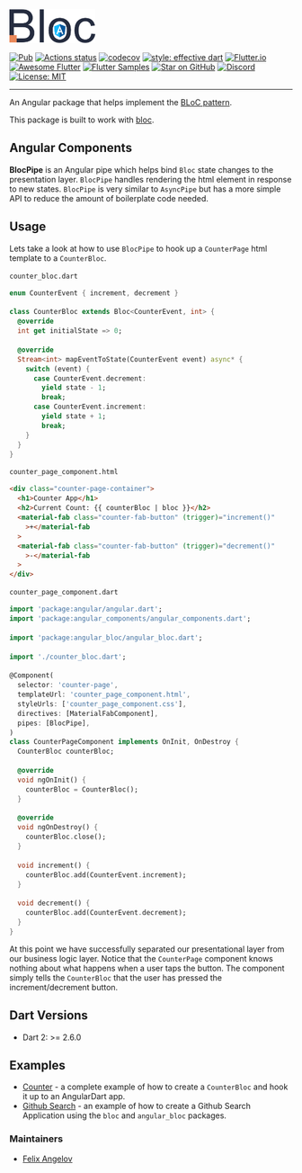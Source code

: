 <img src="https://raw.githubusercontent.com/felangel/bloc/master/docs/assets/angular_bloc_logo_full.png" height="60" alt="Angular Bloc Package" />

[![Pub](https://img.shields.io/pub/v/angular_bloc.svg)](https://pub.dev/packages/angular_bloc)
[![Actions status](https://github.com/felangel/bloc/workflows/CI/badge.svg)](https://github.com/felangel/bloc/actions)
[![codecov](https://codecov.io/gh/felangel/Bloc/branch/master/graph/badge.svg)](https://codecov.io/gh/felangel/bloc)
[![style: effective dart](https://img.shields.io/badge/style-effective_dart-40c4ff.svg)](https://github.com/tenhobi/effective_dart)
[![Flutter.io](https://img.shields.io/badge/flutter-website-deepskyblue.svg)](https://flutter.io/docs/development/data-and-backend/state-mgmt/options#bloc--rx)
[![Awesome Flutter](https://img.shields.io/badge/awesome-flutter-blue.svg?longCache=true)](https://github.com/Solido/awesome-flutter#standard)
[![Flutter Samples](https://img.shields.io/badge/flutter-samples-teal.svg?longCache=true)](http://fluttersamples.com)
[![Star on GitHub](https://img.shields.io/github/stars/felangel/bloc.svg?style=flat&logo=github&colorB=deeppink&label=stars)](https://github.com/felangel/bloc)
[![Discord](https://img.shields.io/discord/649708778631200778.svg?logo=discord&color=blue)](https://discord.gg/Hc5KD3g)
[![License: MIT](https://img.shields.io/badge/license-MIT-purple.svg)](https://opensource.org/licenses/MIT)

---

An Angular package that helps implement the [BLoC pattern](https://www.didierboelens.com/2018/08/reactive-programming---streams---bloc).

This package is built to work with [bloc](https://pub.dev/packages/bloc).

## Angular Components

**BlocPipe** is an Angular pipe which helps bind `Bloc` state changes to the presentation layer. `BlocPipe` handles rendering the html element in response to new states. `BlocPipe` is very similar to `AsyncPipe` but has a more simple API to reduce the amount of boilerplate code needed.

## Usage

Lets take a look at how to use `BlocPipe` to hook up a `CounterPage` html template to a `CounterBloc`.

`counter_bloc.dart`

```dart
enum CounterEvent { increment, decrement }

class CounterBloc extends Bloc<CounterEvent, int> {
  @override
  int get initialState => 0;

  @override
  Stream<int> mapEventToState(CounterEvent event) async* {
    switch (event) {
      case CounterEvent.decrement:
        yield state - 1;
        break;
      case CounterEvent.increment:
        yield state + 1;
        break;
    }
  }
}
```

`counter_page_component.html`

```html
<div class="counter-page-container">
  <h1>Counter App</h1>
  <h2>Current Count: {{ counterBloc | bloc }}</h2>
  <material-fab class="counter-fab-button" (trigger)="increment()"
    >+</material-fab
  >
  <material-fab class="counter-fab-button" (trigger)="decrement()"
    >-</material-fab
  >
</div>
```

`counter_page_component.dart`

```dart
import 'package:angular/angular.dart';
import 'package:angular_components/angular_components.dart';

import 'package:angular_bloc/angular_bloc.dart';

import './counter_bloc.dart';

@Component(
  selector: 'counter-page',
  templateUrl: 'counter_page_component.html',
  styleUrls: ['counter_page_component.css'],
  directives: [MaterialFabComponent],
  pipes: [BlocPipe],
)
class CounterPageComponent implements OnInit, OnDestroy {
  CounterBloc counterBloc;

  @override
  void ngOnInit() {
    counterBloc = CounterBloc();
  }

  @override
  void ngOnDestroy() {
    counterBloc.close();
  }

  void increment() {
    counterBloc.add(CounterEvent.increment);
  }

  void decrement() {
    counterBloc.add(CounterEvent.decrement);
  }
}
```

At this point we have successfully separated our presentational layer from our business logic layer. Notice that the `CounterPage` component knows nothing about what happens when a user taps the button. The component simply tells the `CounterBloc` that the user has pressed the increment/decrement button.

## Dart Versions

- Dart 2: >= 2.6.0

## Examples

- [Counter](https://github.com/felangel/Bloc/tree/master/examples/angular_counter) - a complete example of how to create a `CounterBloc` and hook it up to an AngularDart app.
- [Github Search](https://github.com/felangel/Bloc/tree/master/examples/github_search/angular_github_search) - an example of how to create a Github Search Application using the `bloc` and `angular_bloc` packages.

### Maintainers

- [Felix Angelov](https://github.com/felangel)
